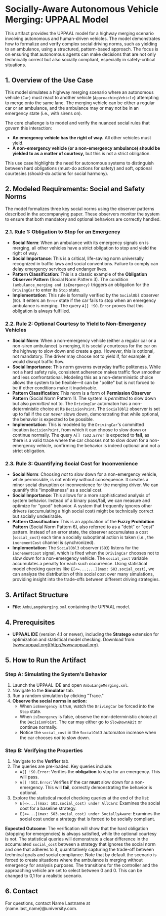 # Socially-Aware Autonomous Vehicle Merging: UPPAAL Model

This artifact provides the UPPAAL model for a highway merging scenario involving autonomous and human-driven vehicles. The model demonstrates how to formalize and verify complex social driving norms, such as yielding to an ambulance, using a structured, pattern-based approach. The focus is on ensuring that autonomous agents can make decisions that are not only technically correct but also socially compliant, especially in safety-critical situations.

## 1. Overview of the Use Case

This model simulates a highway merging scenario where an autonomous vehicle (`Car`) must react to another vehicle (`ApproachingVehicle`) attempting to merge onto the same lane. The merging vehicle can be either a regular car or an ambulance, and the ambulance may or may not be in an emergency state (i.e., with sirens on).

The core challenge is to model and verify the nuanced social rules that govern this interaction:

- **An emergency vehicle has the right of way.** All other vehicles must yield.
- **A non-emergency vehicle (or a non-emergency ambulance) should be yielded to as a matter of courtesy,** but this is not a strict obligation.

This use case highlights the need for autonomous systems to distinguish between hard obligations (must-do actions for safety) and soft, optional courtesies (should-do actions for social harmony).

## 2. Modeled Requirements: Social and Safety Norms

The model formalizes three key social norms using the observer patterns described in the accompanying paper. These observers monitor the system to ensure that both mandatory and optional behaviors are correctly handled.

### 2.1. Rule 1: Obligation to Stop for an Emergency

-   **Social Norm**: When an ambulance with its emergency signals on is merging, all other vehicles have a strict obligation to stop and yield the right of way.
-   **Social Importance**: This is a critical, life-saving norm universally recognized in traffic laws and social conventions. Failure to comply can delay emergency services and endanger lives.
-   **Pattern Classification**: This is a classic example of the **Obligation Observer Pattern** (Social Norm Pattern 3). The condition `(ambulance_merging and isEmergency)` triggers an obligation for the `DrivingCar` to enter its `Stop` state.
-   **Implementation**: This rule is formally verified by the `SocialObl` observer (`SO`). It enters an `Error` state if the car fails to stop when an emergency ambulance is merging. The query `A[] !SO.Error` proves that this obligation is always fulfilled.

### 2.2. Rule 2: Optional Courtesy to Yield to Non-Emergency Vehicles

-   **Social Norm**: When a non-emergency vehicle (either a regular car or a non-siren ambulance) is merging, it is socially courteous for the car on the highway to slow down and create a gap. However, this is optional, not mandatory. The driver may choose not to yield if, for example, it would disrupt traffic flow.
-   **Social Importance**: This norm governs everyday traffic politeness. While not a hard safety rule, consistent adherence makes traffic flow smoother and less confrontational. Modeling this as a non-deterministic choice allows the system to be flexible—it can be "polite" but is not forced to be if other conditions make it inadvisable.
-   **Pattern Classification**: This norm is a form of **Permission Observer Pattern** (Social Norm Pattern 1). The system is *permitted* to slow down but also *permitted* not to. The `DrivingCar` automaton has a non-deterministic choice at its `DecisionPoint`. The `SocialObl2` observer is set up to fail if the car *never* slows down, demonstrating that while optional, the behavior is expected to be possible.
-   **Implementation**: This is modeled by the `DrivingCar`'s committed location `DecisionPoint`, from which it can choose to slow down or continue normally. The query `A[] !SO2.Error` is expected to **fail**, as there is a valid trace where the car chooses not to slow down for a non-emergency vehicle, confirming the behavior is indeed optional and not a strict obligation.

### 2.3. Rule 3: Quantifying Social Cost for Inconvenience

-   **Social Norm**: Choosing *not* to slow down for a non-emergency vehicle, while permissible, is not entirely without consequence. It creates a minor social disruption or inconvenience for the merging driver. We can quantify this "impoliteness" as a social cost.
-   **Social Importance**: This allows for a more sophisticated analysis of system behavior. Instead of a binary pass/fail, we can measure and optimize for "good" behavior. A system that frequently ignores other drivers (accumulating a high social cost) might be technically correct but socially undesirable.
-   **Pattern Classification**: This is an application of the **Fuzzy Prohibition Pattern** (Social Norm Pattern 6), also referred to as a "debt" or "cost" pattern. Instead of an error state, the observer accumulates a cost (`social_cost`) each time a socially suboptimal action is taken (i.e., the `incrementCost` channel is synchronized).
-   **Implementation**: The `SocialObl3` observer (`SO3`) listens for the `incrementCost` signal, which is fired when the `DrivingCar` chooses not to slow down for a non-emergency vehicle. The `social_cost` variable accumulates a penalty for each such occurrence. Using statistical model checking queries like `E[<=...;...](max: SO3.social_cost)`, we can analyze the distribution of this social cost over many simulations, providing insight into the trade-offs between different driving strategies.

## 3. Artifact Structure

-   **File**: `AmbuLangeMerging.xml` containing the UPPAAL model.

## 4. Prerequisites

-   **UPPAAL IDE** (version 4.1 or newer), including the **Stratego** extension for optimization and statistical model checking. Download from [www.uppaal.org](http://www.uppaal.org).

## 5. How to Run the Artifact

### Step A: Simulating the System's Behavior

1.  Launch the UPPAAL IDE and open `AmbuLangeMerging.xml`.
2.  Navigate to the **Simulator** tab.
3.  Run a random simulation by clicking "Trace."
4.  **Observe the social norms in action:**
    -   When `isEmergency` is true, watch the `DrivingCar` be forced into the `Stop` state.
    -   When `isEmergency` is false, observe the non-deterministic choice at the `DecisionPoint`. The car may either go to `SlowDownABit` or continue normally.
    -   Notice the `social_cost` in the `SocialObl3` automaton increase when the car chooses *not* to slow down.

### Step B: Verifying the Properties

1.  Navigate to the **Verifier** tab.
2.  The queries are pre-loaded. Key queries include:
    -   `A[] !SO.Error`: Verifies the **obligation** to stop for an emergency. This will pass.
    -   `A[] !SO2.Error`: Verifies if the car **must** slow down for a non-emergency. This will **fail**, correctly demonstrating the behavior is optional.
3.  Explore the statistical model checking queries at the end of the list:
    -   `E[<=...](max: SO3.social_cost) under AllCars`: Examines the social cost for a baseline strategy.
    -   `E[<=...](max: SO3.social_cost) under SociallyAware`: Examines the social cost under a strategy that is forced to be socially compliant.

**Expected Outcome**: The verification will show that the hard obligation (stopping for emergencies) is always satisfied, while the optional courtesy is not. The statistical queries will demonstrate a clear difference in the accumulated `social_cost` between a strategy that ignores the social norm and one that adheres to it, quantitatively capturing the trade-off between technical goals and social compliance. Note that by default the scenario is forced to create situations where the ambulance is merging without emergency for analysis purposes. The transitions for the controller and the approaching vehicle are set to select between 0 and 0. This can be changed to 0,1 for a realistic scenario. 

## 6. Contact

For questions, contact Name Lastname at {name.last_name}@university.com.